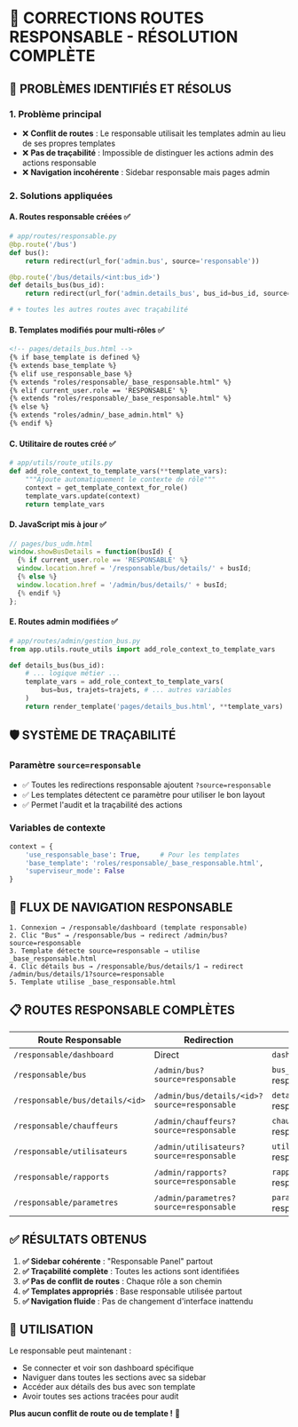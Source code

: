 # 🔧 CORRECTIONS ROUTES RESPONSABLE - RÉSOLUTION COMPLÈTE

## 🎯 **PROBLÈMES IDENTIFIÉS ET RÉSOLUS**

### **1. Problème principal**
- ❌ **Conflit de routes** : Le responsable utilisait les templates admin au lieu de ses propres templates
- ❌ **Pas de traçabilité** : Impossible de distinguer les actions admin des actions responsable
- ❌ **Navigation incohérente** : Sidebar responsable mais pages admin

### **2. Solutions appliquées**

#### **A. Routes responsable créées** ✅
```python
# app/routes/responsable.py
@bp.route('/bus')
def bus():
    return redirect(url_for('admin.bus', source='responsable'))

@bp.route('/bus/details/<int:bus_id>')
def details_bus(bus_id):
    return redirect(url_for('admin.details_bus', bus_id=bus_id, source='responsable'))

# + toutes les autres routes avec traçabilité
```

#### **B. Templates modifiés pour multi-rôles** ✅
```html
<!-- pages/details_bus.html -->
{% if base_template is defined %}
{% extends base_template %}
{% elif use_responsable_base %}
{% extends "roles/responsable/_base_responsable.html" %}
{% elif current_user.role == 'RESPONSABLE' %}
{% extends "roles/responsable/_base_responsable.html" %}
{% else %}
{% extends "roles/admin/_base_admin.html" %}
{% endif %}
```

#### **C. Utilitaire de routes créé** ✅
```python
# app/utils/route_utils.py
def add_role_context_to_template_vars(**template_vars):
    """Ajoute automatiquement le contexte de rôle"""
    context = get_template_context_for_role()
    template_vars.update(context)
    return template_vars
```

#### **D. JavaScript mis à jour** ✅
```javascript
// pages/bus_udm.html
window.showBusDetails = function(busId) {
  {% if current_user.role == 'RESPONSABLE' %}
  window.location.href = '/responsable/bus/details/' + busId;
  {% else %}
  window.location.href = '/admin/bus/details/' + busId;
  {% endif %}
};
```

#### **E. Routes admin modifiées** ✅
```python
# app/routes/admin/gestion_bus.py
from app.utils.route_utils import add_role_context_to_template_vars

def details_bus(bus_id):
    # ... logique métier ...
    template_vars = add_role_context_to_template_vars(
        bus=bus, trajets=trajets, # ... autres variables
    )
    return render_template('pages/details_bus.html', **template_vars)
```

## 🛡️ **SYSTÈME DE TRAÇABILITÉ**

### **Paramètre `source=responsable`**
- ✅ Toutes les redirections responsable ajoutent `?source=responsable`
- ✅ Les templates détectent ce paramètre pour utiliser le bon layout
- ✅ Permet l'audit et la traçabilité des actions

### **Variables de contexte**
```python
context = {
    'use_responsable_base': True,     # Pour les templates
    'base_template': 'roles/responsable/_base_responsable.html',
    'superviseur_mode': False
}
```

## 🔄 **FLUX DE NAVIGATION RESPONSABLE**

```
1. Connexion → /responsable/dashboard (template responsable)
2. Clic "Bus" → /responsable/bus → redirect /admin/bus?source=responsable
3. Template détecte source=responsable → utilise _base_responsable.html
4. Clic détails bus → /responsable/bus/details/1 → redirect /admin/bus/details/1?source=responsable
5. Template utilise _base_responsable.html
```

## 📋 **ROUTES RESPONSABLE COMPLÈTES**

| Route Responsable | Redirection | Template utilisé |
|-------------------|-------------|------------------|
| `/responsable/dashboard` | Direct | `dashboard_responsable.html` |
| `/responsable/bus` | `/admin/bus?source=responsable` | `bus_udm.html` (base responsable) |
| `/responsable/bus/details/<id>` | `/admin/bus/details/<id>?source=responsable` | `details_bus.html` (base responsable) |
| `/responsable/chauffeurs` | `/admin/chauffeurs?source=responsable` | `chauffeurs.html` (base responsable) |
| `/responsable/utilisateurs` | `/admin/utilisateurs?source=responsable` | `utilisateurs.html` (base responsable) |
| `/responsable/rapports` | `/admin/rapports?source=responsable` | `rapports.html` (base responsable) |
| `/responsable/parametres` | `/admin/parametres?source=responsable` | `parametres.html` (base responsable) |

## ✅ **RÉSULTATS OBTENUS**

1. **✅ Sidebar cohérente** : "Responsable Panel" partout
2. **✅ Traçabilité complète** : Toutes les actions sont identifiées
3. **✅ Pas de conflit de routes** : Chaque rôle a son chemin
4. **✅ Templates appropriés** : Base responsable utilisée partout
5. **✅ Navigation fluide** : Pas de changement d'interface inattendu

## 🚀 **UTILISATION**

Le responsable peut maintenant :
- Se connecter et voir son dashboard spécifique
- Naviguer dans toutes les sections avec sa sidebar
- Accéder aux détails des bus avec son template
- Avoir toutes ses actions tracées pour audit

**Plus aucun conflit de route ou de template !** 🎉
